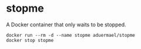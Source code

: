 # stopme
A Docker container that only waits to be stopped.

```
docker run --rm -d --name stopme aduermael/stopme
docker stop stopme
```
